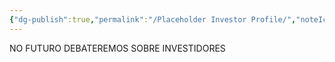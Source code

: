```yaml
---
{"dg-publish":true,"permalink":"/Placeholder Investor Profile/","noteIcon":""}
---
```



NO FUTURO DEBATEREMOS SOBRE INVESTIDORES 